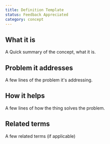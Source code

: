 ```yaml
---
title: Definition Template
status: Feedback Appreciated
category: concept
---
```


## What it is
A Quick summary of the concept, what it is.

## Problem it addresses
A few lines of the problem it's addressing.

## How it helps
A few lines of how the thing solves the problem.

## Related terms
A few related terms (if applicable)
